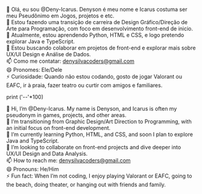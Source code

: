 👋 Olá, eu sou @Deny-Icarus. Denyson é meu nome e Icarus costuma ser meu Pseudônimo em Jogos, projetos e etc.<br>
👀 Estou fazendo uma transição de carreira de Design Gráfico/Direção de Arte para Programação, com foco em desenvolvimento front-end de inicio.<br>
🌱 Atualmente, estou aprendendo Python, HTML e CSS, e logo pretendo explorar Java e TypeScript.<br>
💞️ Estou buscando colaborar em projetos de front-end e explorar mais sobre UX/UI Design e Análise de Dados.<br>
📫 Como me contatar: denysilvacoders@gmail.com<br>
😄 Pronomes: Ele/Dele<br>
⚡ Curiosidade: Quando não estou codando, gosto de jogar Valorant ou EAFC, ir à praia, fazer teatro ou curtir com amigos e familiares.<br>

print ('--'*100)

👋 Hi, I’m @Deny-Icarus. My name is Denyson, and Icarus is often my pseudonym in games, projects, and other areas.<br>
👀 I’m transitioning from Graphic Design/Art Direction to Programming, with an initial focus on front-end development.<br>
🌱 I’m currently learning Python, HTML, and CSS, and soon I plan to explore Java and TypeScript.<br>
💞️ I’m looking to collaborate on front-end projects and dive deeper into UX/UI Design and Data Analysis.<br>
📫 How to reach me: denysilvacoders@gmail.com<br>
😄 Pronouns: He/Him<br>
⚡ Fun fact: When I’m not coding, I enjoy playing Valorant or EAFC, going to the beach, doing theater, or hanging out with friends and family.<br>

<a href="//imgur.com/a/Jt3yx0l"> </a>
